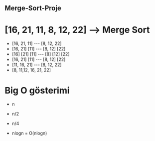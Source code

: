 ## Merge-Sort-Proje
# [16, 21, 11, 8, 12, 22] --> Merge Sort
	
- [16, 21, 11]     ---      [8, 12, 22]
- [16, 21]  [11]   ---      [8, 12] [22]
- [16] [21] [11]   ---      [8] [12] [22]
- [16, 21]  [11]   ---      [8, 12] [22]
- [11, 16, 21]     ---      [8, 12, 22]
- [8, 11,12, 16, 21, 22]

# Big O gösterimi
* n
* n/2
* n/4
   
* nlogn                =  O(nlogn)

